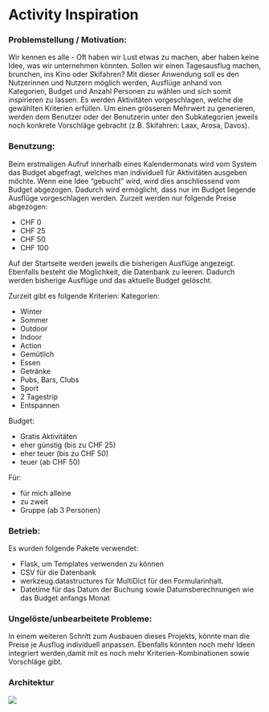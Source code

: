 # Activity Inspiration

### Problemstellung / Motivation:
Wir kennen es alle - Oft haben wir Lust etwas zu machen, aber haben keine Idee, was wir unternehmen könnten. Sollen wir einen Tagesausflug machen, brunchen, ins Kino oder Skifahren? 
Mit dieser Anwendung soll es den Nutzerinnen und Nutzern möglich werden, Ausflüge anhand von Kategorien, Budget und Anzahl Personen zu wählen und sich somit inspirieren zu lassen. Es werden Aktivitäten vorgeschlagen, welche die gewählten Kriterien erfüllen.
Um einen grösseren Mehrwert zu generieren, werden dem Benutzer oder der Benutzerin unter den Subkategorien jeweils noch konkrete Vorschläge gebracht (z.B. Skifahren: Laax, Arosa, Davos).

### Benutzung: 
Beim erstmaligen Aufruf innerhalb eines Kalendermonats wird vom System das Budget abgefragt, welches man individuell für Aktivitäten ausgeben möchte. Wenn eine Idee “gebucht” wird, wird dies anschliessend vom Budget abgezogen. Dadurch wird ermöglicht, dass nur im Budget liegende Ausflüge vorgeschlagen werden.
Zurzeit werden nur folgende Preise abgezogen:
-	CHF 0
-	CHF 25
-	CHF 50
-	CHF 100

Auf der Startseite werden jeweils die bisherigen Ausflüge angezeigt. Ebenfalls besteht die Möglichkeit, die Datenbank zu leeren. Dadurch werden bisherige Ausflüge und das aktuelle Budget gelöscht.

Zurzeit gibt es folgende Kriterien: 
Kategorien:
- Winter 
- Sommer 
- Outdoor 
- Indoor 
- Action 
- Gemütlich 
- Essen 
- Getränke 
- Pubs, Bars, Clubs 
- Sport 
- 2 Tagestrip 
- Entspannen

Budget:
- Gratis Aktivitäten 
- eher günstig (bis zu CHF 25)
- eher teuer (bis zu CHF 50)
- teuer (ab CHF 50)

Für:
- für mich alleine 
- zu zweit 
- Gruppe (ab 3 Personen)

### Betrieb: 
Es wurden folgende Pakete verwendet:
- Flask, um Templates verwenden zu können
- CSV für die Datenbank
- werkzeug.datastructures für MultiDict für den Formularinhalt. 
- Datetime für das Datum der Buchung sowie Datumsberechnungen wie das Budget anfangs Monat

### Ungelöste/unbearbeitete Probleme:
In einem weiteren Schritt zum Ausbauen dieses Projekts, könnte man die Preise je Ausflug individuell anpassen. Ebenfalls könnten noch mehr Ideen integriert werden,damit mit es noch mehr Kriterien-Kombinationen sowie Vorschläge gibt.

### Architektur
<img src="/Users/anna/Desktop/DBM_PRO2_HS2022/pro2_projekt/images/Ablaufdiagramm.jpg"/>